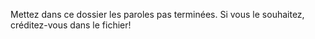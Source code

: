 Mettez dans ce dossier les paroles pas terminées.
Si vous le souhaitez, créditez-vous dans le fichier!